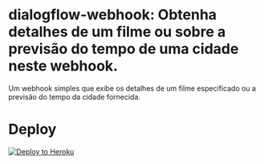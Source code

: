 # dialogflow-webhook: Obtenha detalhes de um filme ou sobre a previsão do tempo de uma cidade neste webhook.

Um webhook simples que exibe os detalhes de um filme especificado ou a previsão do tempo da cidade fornecida.

# Deploy
[![Deploy to Heroku](https://www.herokucdn.com/deploy/button.svg)](https://heroku.com/deploy)

